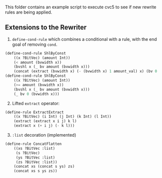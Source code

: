 This folder contains an example script to execute cvc5 to see if new rewrite
rules are being applied.

## Extensions to the Rewriter

1. `define-cond-rule` which combines a conditional with a rule, with the end goal of removing `cond`.
``` lisp
(define-cond-rule ShlByConst
	((x ?BitVec) (amount Int))
	(< amount (bvwidth x))
	(bvshl x (_ bv amount (bvwidth x)))
	(concat (extract (bvwidth x) (- (bvwidth x) 1 amount_val) x) (bv 0 (bvwidth x))))
(define-cond-rule ShlByConst
	((x ?BitVec) (amount Int))
	(>= amount (bvwidth x))
	(bvshl x (_ bv amount (bvwidth x)))
	(_ bv 0 (bvwidth x)))
```
2. Lifted `extract` operator:
``` lisp
(define-rule ExtractExtract
	((x ?BitVec) (i Int) (j Int) (k Int) (l Int))
	(extract (extract x i j) k l)
	(extract x (+ i j) (- k l)))
```
3. `:list` decoration (implemented)
```lisp
(define-rule ConcatFlatten
	((xs ?BitVec :list)
	 (s ?BitVec)
	 (ys ?BitVec :list)
	 (zs ?BitVec :list))
	(concat xs (concat s ys) zs)
	(concat xs s ys zs))
```

